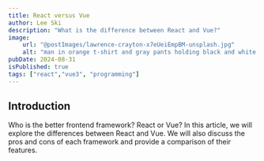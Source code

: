 ```yaml
---
title: React versus Vue
author: Lee Ski
description: "What is the difference between React and Vue?"
image:
    url: "@postImages/lawrence-crayton-x7eUeiEmpBM-unsplash.jpg"
    alt: "man in orange t-shirt and gray pants holding black and white cat."
pubDate: 2024-08-31
isPublished: true
tags: ["react","vue3", "programming"]
---
```


## Introduction

Who is the better frontend framework? React or Vue? In this article, we will explore the differences between React and Vue. We will also discuss the pros and cons of each framework and provide a comparison of their features.
